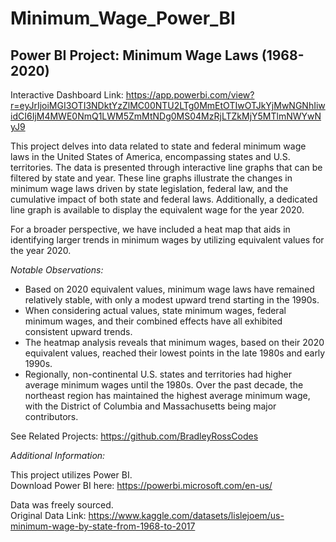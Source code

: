 # Minimum_Wage_Power_BI

## Power BI Project: Minimum Wage Laws (1968-2020)

Interactive Dashboard Link: https://app.powerbi.com/view?r=eyJrIjoiMGI3OTI3NDktYzZlMC00NTU2LTg0MmEtOTIwOTJkYjMwNGNhIiwidCI6IjM4MWE0NmQ1LWM5ZmMtNDg0MS04MzRjLTZkMjY5MTlmNWYwNyJ9 

This project delves into data related to state and federal minimum wage laws in the United States of America, encompassing states and U.S. territories. The data is presented through interactive line graphs that can be filtered by state and year. These line graphs illustrate the changes in minimum wage laws driven by state legislation, federal law, and the cumulative impact of both state and federal laws. Additionally, a dedicated line graph is available to display the equivalent wage for the year 2020.

For a broader perspective, we have included a heat map that aids in identifying larger trends in minimum wages by utilizing equivalent values for the year 2020.

*Notable Observations:*
- Based on 2020 equivalent values, minimum wage laws have remained relatively stable, with only a modest upward trend starting in the 1990s.
- When considering actual values, state minimum wages, federal minimum wages, and their combined effects have all exhibited consistent upward trends.
- The heatmap analysis reveals that minimum wages, based on their 2020 equivalent values, reached their lowest points in the late 1980s and early 1990s.
- Regionally, non-continental U.S. states and territories had higher average minimum wages until the 1980s. Over the past decade, the northeast region has maintained the highest average minimum wage, with the District of Columbia and Massachusetts being major contributors.


See Related Projects: https://github.com/BradleyRossCodes

*Additional Information:*

This project utilizes Power BI.  
Download Power BI here: https://powerbi.microsoft.com/en-us/

Data was freely sourced.  
Original Data Link: https://www.kaggle.com/datasets/lislejoem/us-minimum-wage-by-state-from-1968-to-2017
